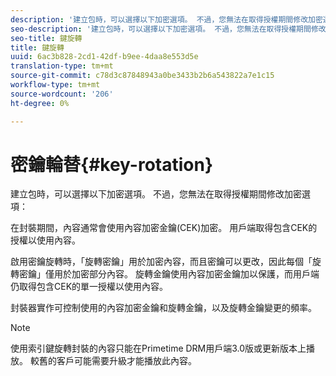 ```yaml
---
description: '建立包時，可以選擇以下加密選項。 不過，您無法在取得授權期間修改加密選項 '
seo-description: '建立包時，可以選擇以下加密選項。 不過，您無法在取得授權期間修改加密選項 '
seo-title: 鍵旋轉
title: 鍵旋轉
uuid: 6ac3b828-2cd1-42df-b9ee-4daa8e553d5e
translation-type: tm+mt
source-git-commit: c78d3c87848943a0be3433b2b6a543822a7e1c15
workflow-type: tm+mt
source-wordcount: '206'
ht-degree: 0%

---
```



# 密鑰輪替{#key-rotation}

建立包時，可以選擇以下加密選項。 不過，您無法在取得授權期間修改加密選項：

在封裝期間，內容通常會使用內容加密金鑰(CEK)加密。 用戶端取得包含CEK的授權以使用內容。

啟用密鑰旋轉時，「旋轉密鑰」用於加密內容，而且密鑰可以更改，因此每個「旋轉密鑰」僅用於加密部分內容。 旋轉金鑰使用內容加密金鑰加以保護，而用戶端仍取得包含CEK的單一授權以使用內容。

封裝器實作可控制使用的內容加密金鑰和旋轉金鑰，以及旋轉金鑰變更的頻率。

>[!NOTE]
>
>使用索引鍵旋轉封裝的內容只能在Primetime DRM用戶端3.0版或更新版本上播放。 較舊的客戶可能需要升級才能播放此內容。